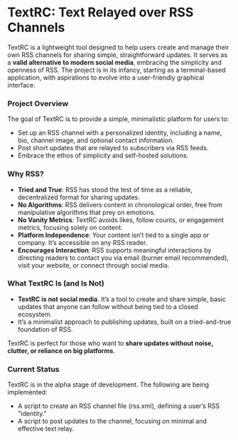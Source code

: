 # TextRC: Text Relayed over RSS Channels
TextRC is a lightweight tool designed to help users create and manage their own RSS channels for sharing simple, straightforward updates. It serves as a **valid alternative to modern social media**, embracing the simplicity and openness of RSS. The project is in its infancy, starting as a terminal-based application, with aspirations to evolve into a user-friendly graphical interface.

### Project Overview

The goal of TextRC is to provide a simple, minimalistic platform for users to:

  - Set up an RSS channel with a personalized identity, including a name, bio, channel image, and optional contact information.
  - Post short updates that are relayed to subscribers via RSS feeds.
  - Embrace the ethos of simplicity and self-hosted solutions.

### Why RSS?
- **Tried and True**: RSS has stood the test of time as a reliable, decentralized format for sharing updates.
- **No Algorithms**: RSS delivers content in chronological order, free from manipulative algorithms that prey on emotions.
- **No Vanity Metrics**: TextRC avoids likes, follow counts, or engagement metrics, focusing solely on content.
- **Platform Independence**: Your content isn’t tied to a single app or company. It’s accessible on any RSS reader.
- **Encourages Interaction**: RSS supports meaningful interactions by directing readers to contact you via email (burner email recommended), visit your website, or connect through social media.

### What TextRC Is (and Is Not)
- **TextRC is not social media**. It’s a tool to create and share simple, basic updates that anyone can follow without being tied to a closed ecosystem.
- It’s a minimalist approach to publishing updates, built on a tried-and-true foundation of RSS.

TextRC is perfect for those who want to **share updates without noise, clutter, or reliance on big platforms**.

### Current Status

TextRC is in the alpha stage of development. The following are being implemented:

  - A script to create an RSS channel file (rss.xml), defining a user’s RSS "identity."
  - A script to post updates to the channel, focusing on minimal and effective text relay.

